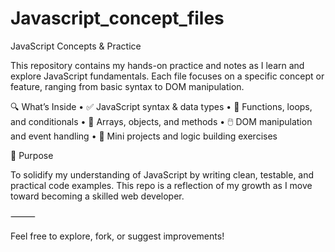 # Javascript_concept_files

JavaScript Concepts & Practice

This repository contains my hands-on practice and notes as I learn and explore JavaScript fundamentals. Each file focuses on a specific concept or feature, ranging from basic syntax to DOM manipulation.

🔍 What’s Inside
	•	✅ JavaScript syntax & data types
	•	🔄 Functions, loops, and conditionals
	•	🧠 Arrays, objects, and methods
	•	🖱️ DOM manipulation and event handling
	•	🧪 Mini projects and logic building exercises

🎯 Purpose

To solidify my understanding of JavaScript by writing clean, testable, and practical code examples. This repo is a reflection of my growth as I move toward becoming a skilled web developer.

⸻


Feel free to explore, fork, or suggest improvements!
